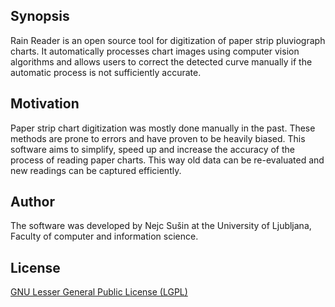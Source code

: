 ## Synopsis

Rain Reader is an open source tool for digitization of paper strip pluviograph charts. It automatically processes chart images using computer vision algorithms and allows users to correct the detected curve manually if the automatic process is not sufficiently accurate. 

## Motivation

Paper strip chart digitization was mostly done manually in the past. These methods are prone to errors and have proven to be heavily biased. This software aims to simplify, speed up and increase the accuracy of the process of reading paper charts. This way old data can be re-evaluated and new readings can be captured efficiently.

## Author

The software was developed by Nejc Sušin at the University of Ljubljana, Faculty of computer and information science.

## License

[GNU Lesser General Public License (LGPL)](http://www.gnu.org/licenses/gpl-3.0.txt)